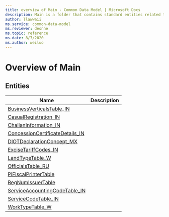```yaml
---
title: overview of Main - Common Data Model | Microsoft Docs
description: Main is a folder that contains standard entities related to the Common Data Model.
author: llawwaii
ms.service: common-data-model
ms.reviewer: deonhe
ms.topic: reference
ms.date: 8/7/2020
ms.author: weiluo
---
```


# Overview of Main


## Entities

|Name|Description|
|---|---|
|[BusinessVerticalsTable_IN](BusinessVerticalsTable_IN.md)||
|[CasualRegistration_IN](CasualRegistration_IN.md)||
|[ChallanInformation_IN](ChallanInformation_IN.md)||
|[ConcessionCertificateDetails_IN](ConcessionCertificateDetails_IN.md)||
|[DIOTDeclarationConcept_MX](DIOTDeclarationConcept_MX.md)||
|[ExciseTariffCodes_IN](ExciseTariffCodes_IN.md)||
|[LandTypeTable_W](LandTypeTable_W.md)||
|[OfficialsTable_RU](OfficialsTable_RU.md)||
|[PlFiscalPrinterTable](PlFiscalPrinterTable.md)||
|[RegNumIssuerTable](RegNumIssuerTable.md)||
|[ServiceAccountingCodeTable_IN](ServiceAccountingCodeTable_IN.md)||
|[ServiceCodeTable_IN](ServiceCodeTable_IN.md)||
|[WorkTypeTable_W](WorkTypeTable_W.md)||

